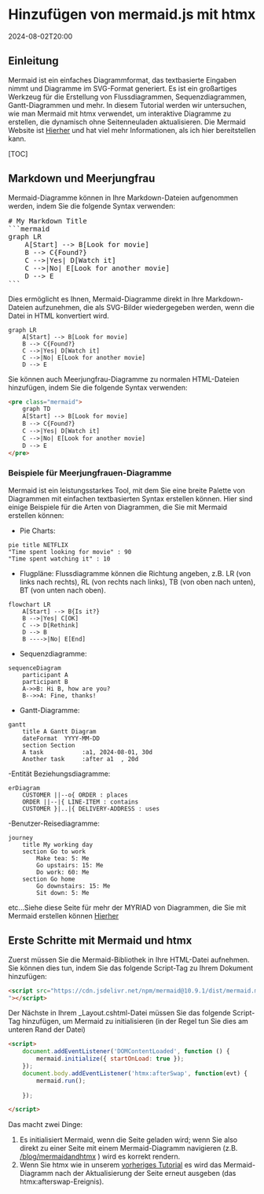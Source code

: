 # Hinzufügen von mermaid.js mit htmx

<!--category-- HTMX, Markdown -->
<datetime class="hidden">2024-08-02T20:00</datetime>

## Einleitung

Mermaid ist ein einfaches Diagrammformat, das textbasierte Eingaben nimmt und Diagramme im SVG-Format generiert. Es ist ein großartiges Werkzeug für die Erstellung von Flussdiagrammen, Sequenzdiagrammen, Gantt-Diagrammen und mehr. In diesem Tutorial werden wir untersuchen, wie man Mermaid mit htmx verwendet, um interaktive Diagramme zu erstellen, die dynamisch ohne Seitenneuladen aktualisieren.
Die Mermaid Website ist [Hierher](https://mermaid.js.org/) und hat viel mehr Informationen, als ich hier bereitstellen kann.

[TOC]

## Markdown und Meerjungfrau

Mermaid-Diagramme können in Ihre Markdown-Dateien aufgenommen werden, indem Sie die folgende Syntax verwenden:

<pre>
# My Markdown Title
```mermaid
graph LR
    A[Start] --> B[Look for movie]
    B --> C{Found?}
    C -->|Yes| D[Watch it]
    C -->|No| E[Look for another movie]
    D --> E
```
</pre>
Dies ermöglicht es Ihnen, Mermaid-Diagramme direkt in Ihre Markdown-Dateien aufzunehmen, die als SVG-Bilder wiedergegeben werden, wenn die Datei in HTML konvertiert wird.

```mermaid
graph LR
    A[Start] --> B[Look for movie]
    B --> C{Found?}
    C -->|Yes| D[Watch it]
    C -->|No| E[Look for another movie]
    D --> E
```

Sie können auch Meerjungfrau-Diagramme zu normalen HTML-Dateien hinzufügen, indem Sie die folgende Syntax verwenden:

```html
<pre class="mermaid">
    graph TD
    A[Start] --> B[Look for movie]
    B --> C{Found?}
    C -->|Yes| D[Watch it]
    C -->|No| E[Look for another movie]
    D --> E
</pre>
```

### Beispiele für Meerjungfrauen-Diagramme

Mermaid ist ein leistungsstarkes Tool, mit dem Sie eine breite Palette von Diagrammen mit einfachen textbasierten Syntax erstellen können.
Hier sind einige Beispiele für die Arten von Diagrammen, die Sie mit Mermaid erstellen können:

- Pie Charts:

```mermaid
pie title NETFLIX
"Time spent looking for movie" : 90
"Time spent watching it" : 10
```

- Flugpläne:
Flussdiagramme können die Richtung angeben, z.B. LR (von links nach rechts), RL (von rechts nach links), TB (von oben nach unten), BT (von unten nach oben).

```mermaid
flowchart LR
    A[Start] --> B{Is it?}
    B -->|Yes| C[OK]
    C --> D[Rethink]
    D --> B
    B ---->|No| E[End]
```

- Sequenzdiagramme:

```mermaid
sequenceDiagram 
    participant A
    participant B
    A->>B: Hi B, how are you?
    B-->>A: Fine, thanks!
```

- Gantt-Diagramme:

```mermaid
gantt
    title A Gantt Diagram
    dateFormat  YYYY-MM-DD
    section Section
    A task           :a1, 2024-08-01, 30d
    Another task     :after a1  , 20d
```

-Entität Beziehungsdiagramme:

```mermaid
erDiagram
    CUSTOMER ||--o{ ORDER : places
    ORDER ||--|{ LINE-ITEM : contains
    CUSTOMER }|..|{ DELIVERY-ADDRESS : uses
```

-Benutzer-Reisediagramme:

```mermaid
journey
    title My working day
    section Go to work
        Make tea: 5: Me
        Go upstairs: 15: Me
        Do work: 60: Me
    section Go home
        Go downstairs: 15: Me
        Sit down: 5: Me
```

etc...Siehe diese Seite für mehr der MYRIAD von Diagrammen, die Sie mit Mermaid erstellen können [Hierher](https://mermaid.js.org/syntax/examples.html)

## Erste Schritte mit Mermaid und htmx

Zuerst müssen Sie die Mermaid-Bibliothek in Ihre HTML-Datei aufnehmen. Sie können dies tun, indem Sie das folgende Script-Tag zu Ihrem Dokument hinzufügen:

```html
<script src="https://cdn.jsdelivr.net/npm/mermaid@10.9.1/dist/mermaid.min.js
"></script>
```

Der Nächste in Ihrem _Layout.cshtml-Datei müssen Sie das folgende Script-Tag hinzufügen, um Mermaid zu initialisieren (in der Regel tun Sie dies am unteren Rand der Datei)

```html
<script>
    document.addEventListener('DOMContentLoaded', function () {
        mermaid.initialize({ startOnLoad: true });
    });
    document.body.addEventListener('htmx:afterSwap', function(evt) {
        mermaid.run();
        
    });

</script>
```

Das macht zwei Dinge:

1. Es initialisiert Mermaid, wenn die Seite geladen wird; wenn Sie also direkt zu einer Seite mit einem Mermaid-Diagramm navigieren (z.B. [/blog/mermaidandhtmx](/blog/mermaidandhtmx) ) wird es korrekt rendern.
2. Wenn Sie htmx wie in unserem [vorheriges Tutorial](/blog/htmxwithaspnetcore) es wird das Mermaid-Diagramm nach der Aktualisierung der Seite erneut ausgeben (das htmx:afterswap-Ereignis).